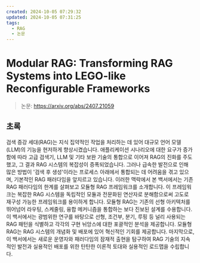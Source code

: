 ```yaml
---
created: 2024-10-05 07:29:32
updated: 2024-10-05 07:31:25
tags:
  - RAG
  - 논문
---
```


# Modular RAG: Transforming RAG Systems into LEGO-like Reconfigurable Frameworks

> 논문: https://arxiv.org/abs/2407.21059

## 초록

검색 증강 세대(RAG)는 지식 집약적인 작업을 처리하는 데 있어 대규모 언어 모델(LLM)의 기능을 현저하게 향상시켰습니다. 애플리케이션 시나리오에 대한 요구가 증가함에 따라 고급 검색기, LLM 및 기타 보완 기술의 통합으로 이어져 RAG의 진화를 주도했고, 그 결과 RAG 시스템의 복잡성이 증폭되었습니다. 그러나 급속한 발전으로 인해 많은 방법이 '검색 후 생성'이라는 프로세스 아래에서 통합되는 데 어려움을 겪고 있으며, 기본적인 RAG 패러다임을 앞지르고 있습니다. 이러한 맥락에서 본 백서에서는 기존 RAG 패러다임의 한계를 살펴보고 모듈형 RAG 프레임워크를 소개합니다. 이 프레임워크는 복잡한 RAG 시스템을 독립적인 모듈과 전문화된 연산자로 분해함으로써 고도로 재구성 가능한 프레임워크를 용이하게 합니다. 모듈형 RAG는 기존의 선형 아키텍처를 뛰어넘어 라우팅, 스케줄링, 융합 메커니즘을 통합하는 보다 진보된 설계를 수용합니다. 이 백서에서는 광범위한 연구를 바탕으로 선형, 조건부, 분기, 루핑 등 널리 사용되는 RAG 패턴을 식별하고 각각의 구현 뉘앙스에 대한 포괄적인 분석을 제공합니다. 모듈형 RAG는 RAG 시스템의 개념화 및 배포에 있어 혁신적인 기회를 제공합니다. 마지막으로, 이 백서에서는 새로운 운영자와 패러다임의 잠재적 출현을 탐구하여 RAG 기술의 지속적인 발전과 실용적인 배포를 위한 탄탄한 이론적 토대와 실용적인 로드맵을 수립합니다.